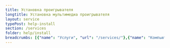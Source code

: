 ```yaml
---
title: Установка проигрывателя
longtitle: Установка мультимедиа проигрывателя
layout: service
typePost: help-install
section: /services
folder: help/install
breadcrumbs: [{"name": "Услуги", "url": "/services/"},{"name": "Компьютерная помощь", "url": "/services/help/"},{"name": "Установка ПО", "url": "/services/help/install/"}]
---
```


